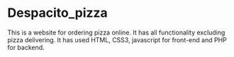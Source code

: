 # Despacito_pizza
This is a website for ordering pizza online. It has all functionality excluding pizza delivering. It has used HTML, CSS3, javascript for front-end and PHP for backend.
